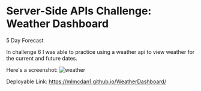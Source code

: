 # Server-Side APIs Challenge: Weather Dashboard

5 Day Forecast

In challenge 6 I was able to practice using a weather api to view weather for the current and future dates.

Here's a screenshot: ![weather](weather.png)


Deployable Link: https://mlmcdan1.github.io/WeatherDashboard/
